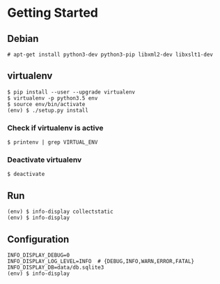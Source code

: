 # Getting Started

## Debian

    # apt-get install python3-dev python3-pip libxml2-dev libxslt1-dev

## virtualenv

    $ pip install --user --upgrade virtualenv
    $ virtualenv -p python3.5 env
    $ source env/bin/activate
    (env) $ ./setup.py install

### Check if virtualenv is active

    $ printenv | grep VIRTUAL_ENV

### Deactivate virtualenv

    $ deactivate
    
## Run

    (env) $ info-display collectstatic
    (env) $ info-display

## Configuration

    INFO_DISPLAY_DEBUG=0
    INFO_DISPLAY_LOG_LEVEL=INFO  # {DEBUG,INFO,WARN,ERROR,FATAL}
    INFO_DISPLAY_DB=data/db.sqlite3
    (env) $ info-display
